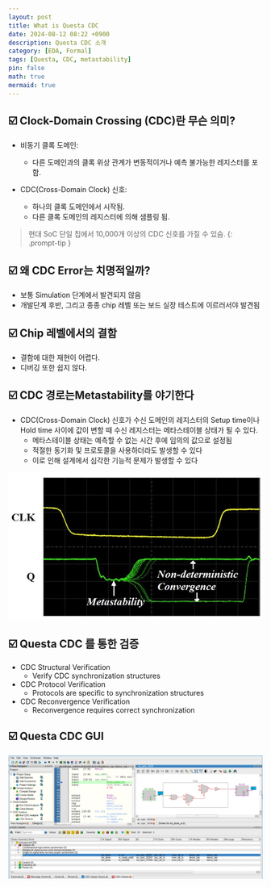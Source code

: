 ```yaml
---
layout: post
title: What is Questa CDC
date: 2024-08-12 08:22 +0900
description: Questa CDC 소개
category: [EDA, Formal]
tags: [Questa, CDC, metastability]
pin: false
math: true
mermaid: true
---
```


## :ballot_box_with_check: Clock-Domain Crossing (CDC)란 무슨 의미?

- 비동기 클록 도메인:

  - 다른 도메인과의 클록 위상 관계가 변동적이거나 예측 불가능한 레지스터를 포함.
  
- CDC(Cross-Domain Clock) 신호:
  - 하나의 클록 도메인에서 시작됨.
  - 다른 클록 도메인의 레지스터에 의해 샘플링 됨.

> 현대 SoC 단일 칩에서 10,000개 이상의 CDC 신호를 가질 수 있슴.
{: .prompt-tip }

## :ballot_box_with_check: 왜 CDC Error는 치명적일까?

- 보통 Simulation 단계에서 발견되지 않음
- 개발단계 후반, 그리고 종종 chip 레벨 또는 보드 실장 테스트에 이르러서야 발견됨

## :ballot_box_with_check: Chip 레벨에서의 결함

- 결함에 대한 재현이 어렵다.
- 디버깅 또한 쉽지 않다.

## :ballot_box_with_check: CDC 경로는Metastability를 야기한다

- CDC(Cross-Domain Clock) 신호가 수신 도메인의 레지스터의 Setup time이나 Hold time 사이에 값이 변할 때 수신 레지스터는 메타스테이블 상태가 될 수 있다.
  - 메타스테이블 상태는 예측할 수 없는 시간 후에 임의의 값으로 설정됨
  - 적절한 동기화 및 프로토콜을 사용하더라도 발생할 수 있다
  - 이로 인해 설계에서 심각한 기능적 문제가 발생할 수 있다

![alt text](/assets/img/240812/meta_soc.png)

## :ballot_box_with_check: Questa CDC 를 통한 검증

- CDC Structural Verification
  - Verify CDC synchronization structures
- CDC Protocol Verification
  - Protocols are specific to synchronization structures
- CDC Reconvergence Verification
  - Reconvergence requires correct synchronization

## :ballot_box_with_check: Questa CDC GUI

![alt text](/assets/img/240812/quest_cdc_gui.png)
